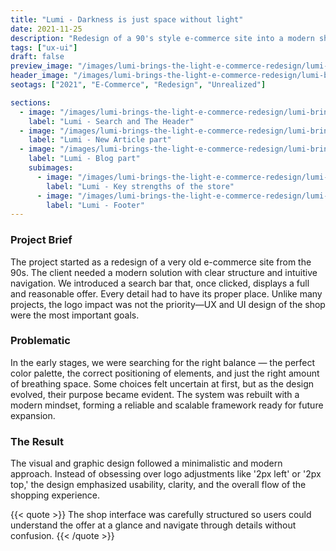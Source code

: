 ```yaml
---
title: "Lumi - Darkness is just space without light"
date: 2021-11-25
description: "Redesign of a 90's style e-commerce site into a modern shop with focus on UX and UI"
tags: ["ux-ui"]
draft: false
preview_image: "/images/lumi-brings-the-light-e-commerce-redesign/lumi-brings-the-light-e-commerce-redesign-7.jpg"
header_image: "/images/lumi-brings-the-light-e-commerce-redesign/lumi-brings-the-light-e-commerce-redesign-1.jpg"
seotags: ["2021", "E-Commerce", "Redesign", "Unrealized"]

sections:
  - image: "/images/lumi-brings-the-light-e-commerce-redesign/lumi-brings-the-light-e-commerce-redesign-1.jpg"
    label: "Lumi - Search and The Header"
  - image: "/images/lumi-brings-the-light-e-commerce-redesign/lumi-brings-the-light-e-commerce-redesign-3.jpg"
    label: "Lumi - New Article part"
  - image: "/images/lumi-brings-the-light-e-commerce-redesign/lumi-brings-the-light-e-commerce-redesign-4.jpg"
    label: "Lumi - Blog part"
    subimages:
      - image: "/images/lumi-brings-the-light-e-commerce-redesign/lumi-brings-the-light-e-commerce-redesign-5.jpg"
        label: "Lumi - Key strengths of the store"
      - image: "/images/lumi-brings-the-light-e-commerce-redesign/lumi-brings-the-light-e-commerce-redesign-6.jpg"
        label: "Lumi - Footer"
---
```


### Project Brief

The project started as a redesign of a very old e-commerce site from the 90s. The client needed a modern solution with clear structure and intuitive navigation. We introduced a search bar that, once clicked, displays a full and reasonable offer. Every detail had to have its proper place. Unlike many projects, the logo impact was not the priority—UX and UI design of the shop were the most important goals.

### Problematic

In the early stages, we were searching for the right balance — the perfect color palette, the correct positioning of elements, and just the right amount of breathing space. Some choices felt uncertain at first, but as the design evolved, their purpose became evident. The system was rebuilt with a modern mindset, forming a reliable and scalable framework ready for future expansion.

### The Result

The visual and graphic design followed a minimalistic and modern approach. Instead of obsessing over logo adjustments like '2px left' or '2px top,' the design emphasized usability, clarity, and the overall flow of the shopping experience.

{{< quote >}}
The shop interface was carefully structured so users could understand the offer at a glance and navigate through details without confusion.
{{< /quote >}}
